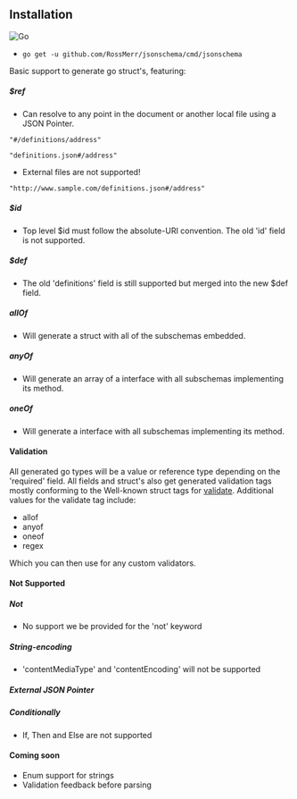 ## Installation

![Go](https://github.com/RossMerr/jsonschema/workflows/Go/badge.svg)

* `go get -u github.com/RossMerr/jsonschema/cmd/jsonschema`



Basic support to generate go struct's, featuring:
##### $ref 
  * Can resolve to any point in the document or another local file using a JSON Pointer.
  
  `"#/definitions/address"`
  
  `"definitions.json#/address"`
  
  * External files are not supported!
  
  `"http://www.sample.com/definitions.json#/address"`
  
##### $id
  * Top level $id must follow the absolute-URI convention. The old 'id' field is not supported.
  
##### $def
   * The old 'definitions' field is still supported but merged into the new $def field.
   
##### allOf
  * Will generate a struct with all of the subschemas embedded.
   
##### anyOf
  * Will generate an array of a interface with all subschemas implementing its method.
   
##### oneOf
  * Will generate a interface with all subschemas implementing its method.
  
#### Validation

All generated go types will be a value or reference type depending on the 'required' field.
All fields and struct's also get generated validation tags mostly conforming to the Well-known struct tags for [validate](https://github.com/go-playground/validator).
Additional values for the validate tag include:
* allof
* anyof
* oneof
* regex

Which you can then use for any custom validators.

#### Not Supported

##### Not
  * No support we be provided for the 'not' keyword 

##### String-encoding 
  * 'contentMediaType' and 'contentEncoding' will not be supported
 
##### External JSON Pointer

##### Conditionally
  * If, Then and Else are not supported 
  
#### Coming soon

* Enum support for strings
* Validation feedback before parsing 